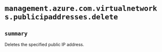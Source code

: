 # `management.azure.com.virtualnetworks.publicipaddresses.delete`

## `summary`
Deletes the specified public IP address.


